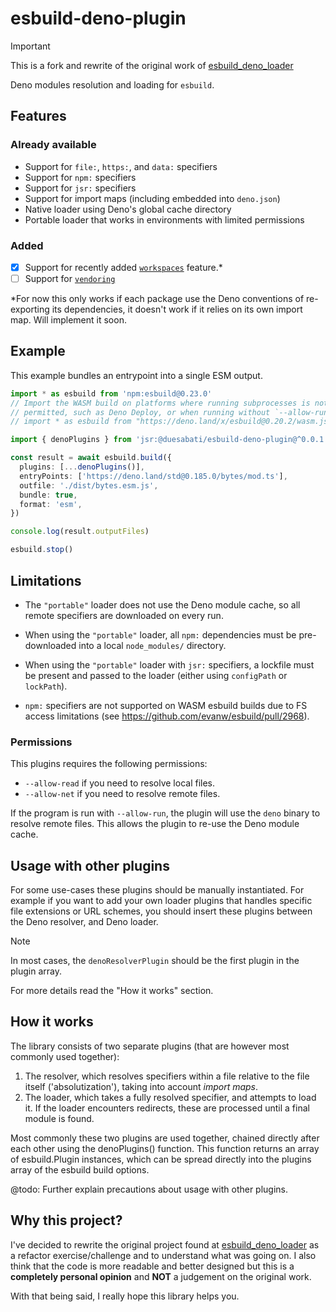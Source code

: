 # esbuild-deno-plugin

> [!IMPORTANT]
> This is a fork and rewrite of the original work of [esbuild_deno_loader](https://github.com/lucacasonato/esbuild_deno_loader)

Deno modules resolution and loading for `esbuild`.

## Features

### Already available

- Support for `file:`, `https:`, and `data:` specifiers
- Support for `npm:` specifiers
- Support for `jsr:` specifiers
- Support for import maps (including embedded into `deno.json`)
- Native loader using Deno's global cache directory
- Portable loader that works in environments with limited permissions

### Added

- [x] Support for recently added
      [`workspaces`](https://docs.deno.com/runtime/manual/basics/workspaces/)
      feature.*
- [ ] Support for
      [`vendoring`](https://docs.deno.com/runtime/manual/basics/vendoring/)

*For now this only works if each package use the Deno conventions of
re-exporting its dependencies, it doesn't work if it relies on its own import
map. Will implement it soon.

## Example

This example bundles an entrypoint into a single ESM output.

```ts
import * as esbuild from 'npm:esbuild@0.23.0'
// Import the WASM build on platforms where running subprocesses is not
// permitted, such as Deno Deploy, or when running without `--allow-run`.
// import * as esbuild from "https://deno.land/x/esbuild@0.20.2/wasm.js";

import { denoPlugins } from 'jsr:@duesabati/esbuild-deno-plugin@^0.0.1'

const result = await esbuild.build({
  plugins: [...denoPlugins()],
  entryPoints: ['https://deno.land/std@0.185.0/bytes/mod.ts'],
  outfile: './dist/bytes.esm.js',
  bundle: true,
  format: 'esm',
})

console.log(result.outputFiles)

esbuild.stop()
```

## Limitations

- The `"portable"` loader does not use the Deno module cache, so all remote
  specifiers are downloaded on every run.

- When using the `"portable"` loader, all `npm:` dependencies must be
  pre-downloaded into a local `node_modules/` directory.

- When using the `"portable"` loader with `jsr:` specifiers, a lockfile must be
  present and passed to the loader (either using `configPath` or `lockPath`).

- `npm:` specifiers are not supported on WASM esbuild builds due to FS access
  limitations (see https://github.com/evanw/esbuild/pull/2968).

### Permissions

This plugins requires the following permissions:

- `--allow-read` if you need to resolve local files.
- `--allow-net` if you need to resolve remote files.

If the program is run with `--allow-run`, the plugin will use the `deno` binary
to resolve remote files. This allows the plugin to re-use the Deno module cache.

## Usage with other plugins

For some use-cases these plugins should be manually instantiated. For example if
you want to add your own loader plugins that handles specific file extensions or
URL schemes, you should insert these plugins between the Deno resolver, and Deno
loader.

> [!NOTE]
> In most cases, the `denoResolverPlugin` should be the first plugin in the plugin array.

For more details read the "How it works" section.

## How it works

The library consists of two separate plugins (that are however most commonly
used together):

1. The resolver, which resolves specifiers within a file relative to the file
   itself ('absolutization'), taking into account _import maps_.
1. The loader, which takes a fully resolved specifier, and attempts to load it.
   If the loader encounters redirects, these are processed until a final module
   is found.

Most commonly these two plugins are used together, chained directly after each
other using the denoPlugins() function. This function returns an array of
esbuild.Plugin instances, which can be spread directly into the plugins array of
the esbuild build options.

@todo: Further explain precautions about usage with other plugins.

## Why this project?

I've decided to rewrite the original project found at
[esbuild_deno_loader](https://github.com/lucacasonato/esbuild_deno_loader) as a
refactor exercise/challenge and to understand what was going on. I also think
that the code is more readable and better designed but this is a **completely
personal opinion** and **NOT** a judgement on the original work.

With that being said, I really hope this library helps you.
